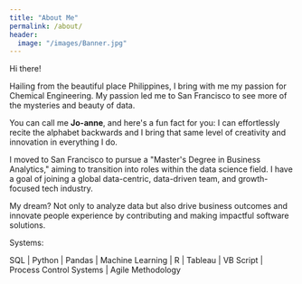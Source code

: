 ```yaml
---
title: "About Me"
permalink: /about/
header:
  image: "/images/Banner.jpg"
---
```

Hi there! 

Hailing from the beautiful place Philippines, I bring with me my passion for Chemical Engineering. My passion led me to San Francisco to see more of the mysteries and beauty of data.

You can call me **Jo-anne**, and here's a fun fact for you: I can effortlessly recite the alphabet backwards and I bring that same level of creativity and innovation in everything I do.

I moved to San Francisco to pursue a "Master's Degree in Business Analytics," aiming to transition into roles within the data science field. I have a goal of joining a global data-centric, data-driven team, and growth-focused tech industry. 

My dream? Not only to analyze data but also drive business outcomes and innovate people experience by contributing and making impactful software solutions.

Systems:

SQL |
Python |
Pandas |
Machine Learning |
R |
Tableau |
VB Script |
Process Control Systems |
Agile Methodology
